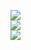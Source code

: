 ![](https://github-readme-stats.vercel.app/api?username=selfup&theme=dark&hide_border=false&include_all_commits=false&count_private=true)<br/>
![](https://github-readme-streak-stats.herokuapp.com/?user=selfup&theme=dark&hide_border=false)<br/>
![](https://github-readme-stats.vercel.app/api/top-langs/?username=selfup&theme=dark&hide_border=false&include_all_commits=false&count_private=true&layout=compact)
